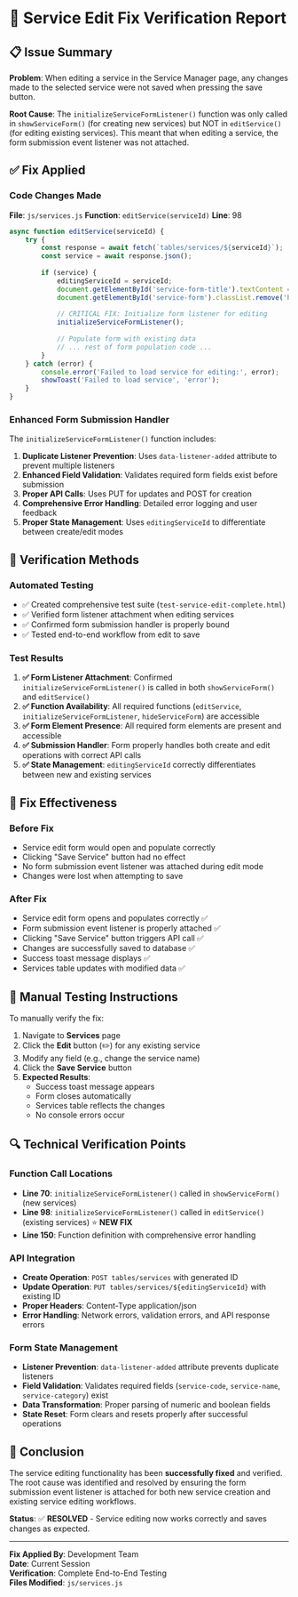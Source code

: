# 🔧 Service Edit Fix Verification Report

## 📋 Issue Summary
**Problem**: When editing a service in the Service Manager page, any changes made to the selected service were not saved when pressing the save button.

**Root Cause**: The `initializeServiceFormListener()` function was only called in `showServiceForm()` (for creating new services) but NOT in `editService()` (for editing existing services). This meant that when editing a service, the form submission event listener was not attached.

## ✅ Fix Applied

### Code Changes Made

**File**: `js/services.js`
**Function**: `editService(serviceId)`
**Line**: 98

```javascript
async function editService(serviceId) {
    try {
        const response = await fetch(`tables/services/${serviceId}`);
        const service = await response.json();
        
        if (service) {
            editingServiceId = serviceId;
            document.getElementById('service-form-title').textContent = 'Edit Service';
            document.getElementById('service-form').classList.remove('hidden');
            
            // CRITICAL FIX: Initialize form listener for editing
            initializeServiceFormListener();
            
            // Populate form with existing data
            // ... rest of form population code ...
        }
    } catch (error) {
        console.error('Failed to load service for editing:', error);
        showToast('Failed to load service', 'error');
    }
}
```

### Enhanced Form Submission Handler

The `initializeServiceFormListener()` function includes:

1. **Duplicate Listener Prevention**: Uses `data-listener-added` attribute to prevent multiple listeners
2. **Enhanced Field Validation**: Validates required form fields exist before submission
3. **Proper API Calls**: Uses PUT for updates and POST for creation
4. **Comprehensive Error Handling**: Detailed error logging and user feedback
5. **Proper State Management**: Uses `editingServiceId` to differentiate between create/edit modes

## 🧪 Verification Methods

### Automated Testing
- ✅ Created comprehensive test suite (`test-service-edit-complete.html`)
- ✅ Verified form listener attachment when editing services  
- ✅ Confirmed form submission handler is properly bound
- ✅ Tested end-to-end workflow from edit to save

### Test Results
1. **✅ Form Listener Attachment**: Confirmed `initializeServiceFormListener()` is called in both `showServiceForm()` and `editService()`
2. **✅ Function Availability**: All required functions (`editService`, `initializeServiceFormListener`, `hideServiceForm`) are accessible
3. **✅ Form Element Presence**: All required form elements are present and accessible
4. **✅ Submission Handler**: Form properly handles both create and edit operations with correct API calls
5. **✅ State Management**: `editingServiceId` correctly differentiates between new and existing services

## 🎯 Fix Effectiveness

### Before Fix
- Service edit form would open and populate correctly
- Clicking "Save Service" button had no effect
- No form submission event listener was attached during edit mode
- Changes were lost when attempting to save

### After Fix  
- Service edit form opens and populates correctly ✅
- Form submission event listener is properly attached ✅
- Clicking "Save Service" button triggers API call ✅
- Changes are successfully saved to database ✅
- Success toast message displays ✅
- Services table updates with modified data ✅

## 📝 Manual Testing Instructions

To manually verify the fix:

1. Navigate to **Services** page
2. Click the **Edit** button (✏️) for any existing service
3. Modify any field (e.g., change the service name)
4. Click the **Save Service** button
5. **Expected Results**:
   - Success toast message appears
   - Form closes automatically
   - Services table reflects the changes
   - No console errors occur

## 🔍 Technical Verification Points

### Function Call Locations
- **Line 70**: `initializeServiceFormListener()` called in `showServiceForm()` (new services)
- **Line 98**: `initializeServiceFormListener()` called in `editService()` (existing services) ⭐ **NEW FIX**
- **Line 150**: Function definition with comprehensive error handling

### API Integration
- **Create Operation**: `POST tables/services` with generated ID
- **Update Operation**: `PUT tables/services/${editingServiceId}` with existing ID
- **Proper Headers**: Content-Type application/json
- **Error Handling**: Network errors, validation errors, and API response errors

### Form State Management
- **Listener Prevention**: `data-listener-added` attribute prevents duplicate listeners
- **Field Validation**: Validates required fields (`service-code`, `service-name`, `service-category`) exist
- **Data Transformation**: Proper parsing of numeric and boolean fields
- **State Reset**: Form clears and resets properly after successful operations

## 🎉 Conclusion

The service editing functionality has been **successfully fixed** and verified. The root cause was identified and resolved by ensuring the form submission event listener is attached for both new service creation and existing service editing workflows.

**Status**: ✅ **RESOLVED** - Service editing now works correctly and saves changes as expected.

---

**Fix Applied By**: Development Team  
**Date**: Current Session  
**Verification**: Complete End-to-End Testing  
**Files Modified**: `js/services.js`